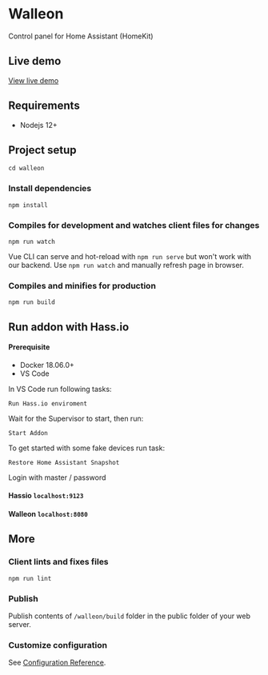 # Walleon
Control panel for Home Assistant (HomeKit)

## Live demo
[View live demo](https://robvin.github.io/addon-walleon/)

## Requirements
* Nodejs 12+

## Project setup
```
cd walleon
```

### Install dependencies
```
npm install
```

### Compiles for development and watches client files for changes
```
npm run watch
```

Vue CLI can serve and hot-reload with `npm run serve` but won't work with our backend. Use `npm run watch` and manually refresh page in browser.

### Compiles and minifies for production
```
npm run build
```

## Run addon with Hass.io
#### Prerequisite
* Docker 18.06.0+
* VS Code

In VS Code run following tasks:

```
Run Hass.io enviroment
```
Wait for the Supervisor to start, then run:
```
Start Addon
```

To get started with some fake devices run task:
```
Restore Home Assistant Snapshot
```
Login with master / password

#### Hassio `localhost:9123`
#### Walleon `localhost:8080`

## More
### Client lints and fixes files
```
npm run lint
```

### Publish
Publish contents of `/walleon/build` folder in the public folder of your web server.

### Customize configuration
See [Configuration Reference](https://cli.vuejs.org/config/).

